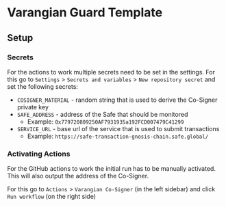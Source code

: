 # Varangian Guard Template

## Setup

### Secrets

For the actions to work multiple secrets need to be set in the settings. For this go to `Settings` > `Secrets and variables` > `New repository secret` and set the following secrets:

- `COSIGNER_MATERIAL` - random string that is used to derive the Co-Signer private key
- `SAFE_ADDRESS` - address of the Safe that should be monitored
  - Example: `0x779720809250AF7931935a192FCD007479C41299`
- `SERVICE_URL` - base url of the service that is used to submit transactions
  - Example: `https://safe-transaction-gnosis-chain.safe.global/`


### Activating Actions

For the GitHub actions to work the initial run has to be manually activated. This will also output the address of the Co-Signer.

For this go to `Actions` > `Varangian Co-Signer` (in the left sidebar) and click `Run workflow` (on the right side)